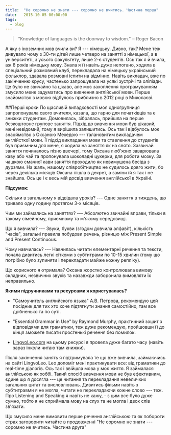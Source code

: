 ```yaml
---
title:  "Не соромно не знати --- соромно не вчитись. Частина перша"
date:   2015-10-05 00:00:00
tags: 
  - blog
---
```


> “Knowledge of languages is the doorway to wisdom.”
 ‒ Roger Bacon

А яку з іноземних мов вчили ви? Я --- німецьку. Дивно, так? Мене теж дивувало чому з 30-ти дітей лише четверо на занятті з німецької, а в університеті, з усього факультету, лише 2-є студентів. Ось так я й вчила, аж 8 років німецьку мову. Знала я її навіть дуже непогано, ходила в спеціальний розмовний клуб, перекладала на німецьку український фольклор, здавала розмовні іспити на відмінно. Навіть викладач, вже по закінченню крусу, частенько запрошувала на усякі зустрічі та оліпіади. Це було не звичайно та цікаво, але моє захоплення програмуванням змусило мене задуматись про вивчення англійської мови. Перше знайомство з мовою відбулось приблизно в 2012 році в Миколаєві.

##Перші кроки
По щасливій випадковості моя одногрупниця запропонувала свого вчителя, казала, що гарно для початківців та є знижки студентам. Домовилась, зібралась, прийшла на перше безкоштовне групове заняття. Підхід до вивчення мови був цікавий, мені невідомий, тому я вирішила залишитись. Ось так і відбулось моє знаоймство з Оксаною Мехедою --- талановитим викладачем англійсткої мови. Її підхід викладання мови та ставлення до студентів був приємним для мене, я ходила на заняття як на свято. Зазвичай заняття починалось пізно ввечері, тому Оксана люб'язно заварювала каву або чай та пропонувала шоколадні цукерки, для роботи мозку. За чашкою смачної кави заняття проходило як невимушена бесіда з дурзями. На жаль, нашому співробітництво не судилось довго жити, бо через декілька місяців Оксана пішла в декрет, а заміни їй я так і не знайшла. Ось це і є весь мій досвід вивчення англійської в Україні.

**Підсумок:**

Скільки в загальному я відвідала уроків?  --- Одне заняття в тиждень, що тривало одну годину протягом 3-х місяців.

Чим ми займались на заняттях? --- Абсолютно звичайні вправи, тільки в такому сімейному, приємному та м'якому середовищі. 

Що я вивчила? --- Звуки, букви (згодом довчила алфавіт), кількість "часів", загальні правила побудови речень, різницю між Present Simple and Present Continuous.

Чому навчилась? --- Навчилась читати елементарні речення та тексти, почала дивитись легкі сіткоми з субтитрами по 10-15 хвилин (тому що потрібно було зупиняти і перекладати майже кожну репліку).

Що корисного я отримала? Оксана жорстко контролювала вимову складних, незвичних звуків та назавжди заборонила вимовляти їх неправильно. 

**Якими підручниками та ресурсами я користувалась?**

 - "Самоучитель английского языка" А.В. Петрова, рекомендую цей посідник для тих хто хоче підтягнути знання самостійно, там все дрібненько та по суті.

 - "Essential Grammar in Use" by Raymond Murphy, практичний зошит з відповідями для граматики, теж дуже рекомендую, пройшовши її до кінця зможете писати простенькі речення без помилок.

 - [LingvoLeo.com](https://lingualeo.com) на цьому ресурсі я провела дуже багато часу (навіть зараз інколи читаю там книжки).

Після закінчення занять я підтримувала те що вже вивчила, займаючись на сайті LingvoLeo. Leo допоміг мені практикувати все: від граматики до real-time діалогів. 
Ось так і ввійшла мова у моє життя. Я займалася англійською як хоббі. Такий спосіб вивчення мови не був ефективним, єдине що я досягла --- це читання та перекладання невеличких загальних цитат та висловлювань. Дивитись фільми навіть з субтитравми я не могла, читати не перекладаючи кожне слово --- теж. Про Listening and Speaking я навіть не кажу, - з цим все було дуже сумно, тобто я не сприймала мову на слух та не могла і двох слів зв'язати.

Що змусило мене вимовити перше речення англійською та як побороти страх заговорити читайте в продовженні "Не соромно не знати --- соромно не вчитись. Частина друга"



